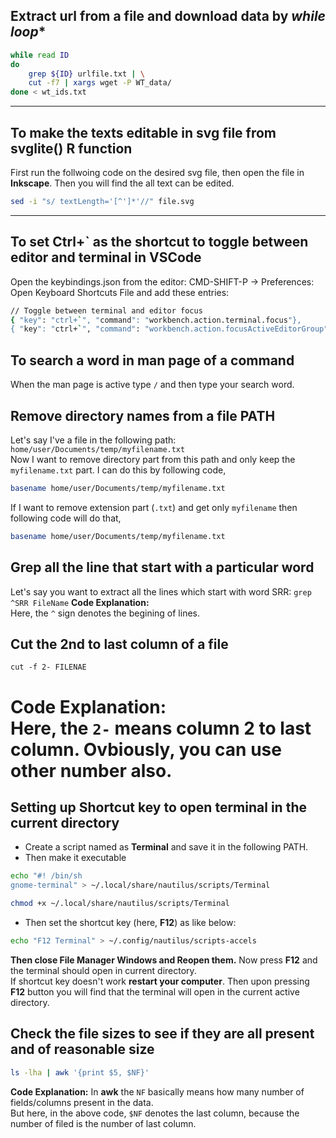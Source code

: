 ## Extract url from a file and download data by *while loop**

```bash
while read ID
do
	grep ${ID} urlfile.txt | \
	cut -f7 | xargs wget -P WT_data/	
done < wt_ids.txt
```
-----------
## To make the texts editable in svg file from svglite() R function
First run the follwoing code on the desired svg file, then open the file in **Inkscape**. Then you will find the all text can be edited.

```bash
sed -i "s/ textLength='[^']*'//" file.svg
```
--------------

## To set Ctrl+` as the shortcut to toggle between editor and terminal in VSCode
Open the keybindings.json from the editor: CMD-SHIFT-P -> Preferences: Open Keyboard Shortcuts File and add these entries:
```bash
// Toggle between terminal and editor focus
{ "key": "ctrl+`", "command": "workbench.action.terminal.focus"},
{ "key": "ctrl+`", "command": "workbench.action.focusActiveEditorGroup", "when": "terminalFocus"}
```

## To search a word in man page of a command
When the man page is active type `/` and then type your search word.

## Remove directory names from a file PATH
Let's say I've a file in the following path:
`home/user/Documents/temp/myfilename.txt`  
Now I want to remove directory part from this path and only keep the `myfilename.txt` part. I can do this by following code,
```bash
basename home/user/Documents/temp/myfilename.txt
```
If I want to remove extension part (`.txt`) and get only `myfilename` then following code will do that,
```bash
basename home/user/Documents/temp/myfilename.txt
```
## Grep all the line that start with a particular word
Let's say you want to extract all the lines which start with word SRR:
`grep ^SRR FileName`
**Code Explanation:**  
Here, the `^` sign denotes the begining of lines.

## Cut the 2nd to last column of a file
`cut -f 2- FILENAE`

**Code Explanation:**  
Here, the `2-` means column 2 to last column. Ovbiously, you can use other number also.
=======
## Setting up Shortcut key to open terminal in the current directory
- Create a script named as **Terminal** and save it in the following PATH.
- Then make it executable
```bash
echo "#! /bin/sh
gnome-terminal" > ~/.local/share/nautilus/scripts/Terminal

chmod +x ~/.local/share/nautilus/scripts/Terminal
```
- Then set the shortcut key (here, **F12**) as like below:
```bash
echo "F12 Terminal" > ~/.config/nautilus/scripts-accels
```
**Then close File Manager Windows and Reopen them.** Now press **F12** and the terminal should open in current directory.  
If shortcut key doesn't work **restart your computer**. Then upon pressing **F12** button you will find that the terminal will open in the current active directory.

## Check the file sizes to see if they are all present and of reasonable size
```bash
ls -lha | awk '{print $5, $NF}'
```
**Code Explanation:**
In **awk** the `NF` basically means how many number of fields/columns present in the data.  
But here, in the above code, `$NF` denotes the last column, because the number of filed is the number of last column.

